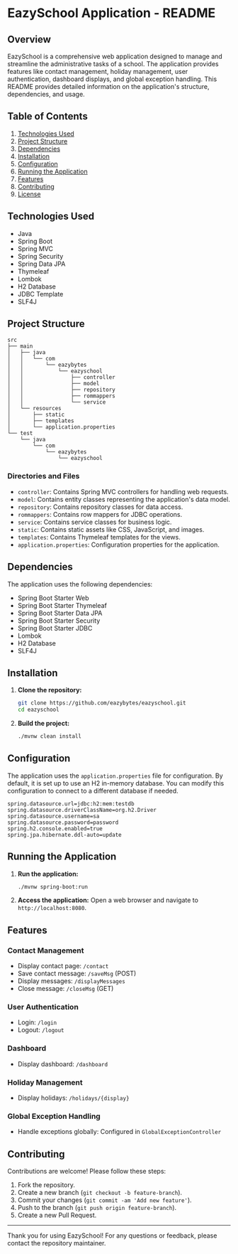 # EazySchool Application - README

## Overview

EazySchool is a comprehensive web application designed to manage and streamline the administrative tasks of a school. The application provides features like contact management, holiday management, user authentication, dashboard displays, and global exception handling. This README provides detailed information on the application's structure, dependencies, and usage.

## Table of Contents

1. [Technologies Used](#technologies-used)
2. [Project Structure](#project-structure)
3. [Dependencies](#dependencies)
4. [Installation](#installation)
5. [Configuration](#configuration)
6. [Running the Application](#running-the-application)
7. [Features](#features)
8. [Contributing](#contributing)
9. [License](#license)

## Technologies Used

- Java
- Spring Boot
- Spring MVC
- Spring Security
- Spring Data JPA
- Thymeleaf
- Lombok
- H2 Database
- JDBC Template
- SLF4J

## Project Structure

```plaintext
src
├── main
│   ├── java
│   │   └── com
│   │       └── eazybytes
│   │           └── eazyschool
│   │               ├── controller
│   │               ├── model
│   │               ├── repository
│   │               ├── rommappers
│   │               └── service
│   └── resources
│       ├── static
│       ├── templates
│       └── application.properties
└── test
    └── java
        └── com
            └── eazybytes
                └── eazyschool
```

### Directories and Files

- `controller`: Contains Spring MVC controllers for handling web requests.
- `model`: Contains entity classes representing the application's data model.
- `repository`: Contains repository classes for data access.
- `rommappers`: Contains row mappers for JDBC operations.
- `service`: Contains service classes for business logic.
- `static`: Contains static assets like CSS, JavaScript, and images.
- `templates`: Contains Thymeleaf templates for the views.
- `application.properties`: Configuration properties for the application.

## Dependencies

The application uses the following dependencies:

- Spring Boot Starter Web
- Spring Boot Starter Thymeleaf
- Spring Boot Starter Data JPA
- Spring Boot Starter Security
- Spring Boot Starter JDBC
- Lombok
- H2 Database
- SLF4J

## Installation

1. **Clone the repository:**
   ```bash
   git clone https://github.com/eazybytes/eazyschool.git
   cd eazyschool
   ```

2. **Build the project:**
   ```bash
   ./mvnw clean install
   ```

## Configuration

The application uses the `application.properties` file for configuration. By default, it is set up to use an H2 in-memory database. You can modify this configuration to connect to a different database if needed.

```properties
spring.datasource.url=jdbc:h2:mem:testdb
spring.datasource.driverClassName=org.h2.Driver
spring.datasource.username=sa
spring.datasource.password=password
spring.h2.console.enabled=true
spring.jpa.hibernate.ddl-auto=update
```

## Running the Application

1. **Run the application:**
   ```bash
   ./mvnw spring-boot:run
   ```

2. **Access the application:**
   Open a web browser and navigate to `http://localhost:8080`.

## Features

### Contact Management

- Display contact page: `/contact`
- Save contact message: `/saveMsg` (POST)
- Display messages: `/displayMessages`
- Close message: `/closeMsg` (GET)

### User Authentication

- Login: `/login`
- Logout: `/logout`

### Dashboard

- Display dashboard: `/dashboard`

### Holiday Management

- Display holidays: `/holidays/{display}`

### Global Exception Handling

- Handle exceptions globally: Configured in `GlobalExceptionController`

## Contributing

Contributions are welcome! Please follow these steps:

1. Fork the repository.
2. Create a new branch (`git checkout -b feature-branch`).
3. Commit your changes (`git commit -am 'Add new feature'`).
4. Push to the branch (`git push origin feature-branch`).
5. Create a new Pull Request.

---

Thank you for using EazySchool! For any questions or feedback, please contact the repository maintainer.

